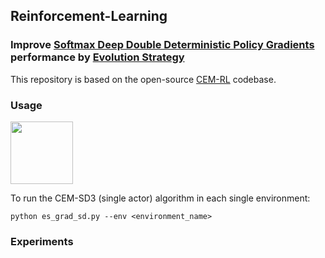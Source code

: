 ## Reinforcement-Learning
### Improve [Softmax Deep Double Deterministic Policy Gradients](https://arxiv.org/abs/2010.09177) performance by [Evolution Strategy](https://arxiv.org/abs/1810.01222)

This repository is based on the open-source [CEM-RL](https://github.com/apourchot/CEM-RL) codebase.

### Usage

<img src='https://camo.githubusercontent.com/84f0493939e0c4de4e6dbe113251b4bfb5353e57134ffd9fcab6b8714514d4d1/68747470733a2f2f636f6c61622e72657365617263682e676f6f676c652e636f6d2f6173736574732f636f6c61622d62616467652e737667' width=100 class="left">

To run the CEM-SD3 (single actor) algorithm in each single environment:
```
python es_grad_sd.py --env <environment_name>
```

### Experiments
